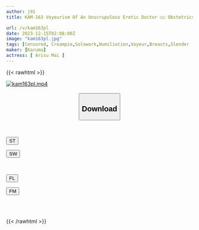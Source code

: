 ```yaml
---
author: j91
title: KAM-163 Voyeurism Of An Unscrupulous Erotic Doctor ○○ Obstetrics And Gynecology Sexual Harassment Examination 3 All About The Obscene Medical Treatment By A Perverted Obstetrician And Gynecologist Who Targets Only Beautiful Patients! Mai Arisu

url: /v/kam163pl
date: 2023-12-15T02:08:00Z
image: "kam163pl.jpg"
tags: [Censored, Creampie,Solowork,Humiliation,Voyeur,Breasts,Slender	]
maker: [Karuma]
actress: [ Arisu Mai ]
---
```



{{< rawhtml >}}

<div class="video" data-videoid="reYeQJ2VPoFbP2Y">
    <a href="javascript:;">
        <img src="/v/kam163pl/kam163pl.jpg" width="WIDTH" height="HEIGHT" alt="kam163pl.mp4" loading="lazy">
    </a>
</div>

<script type="text/javascript" src="https://j91.asia/asset/on-demand-st.js"></script>

<br>
  <link rel="stylesheet" href="https://j91.asia/asset/bs5.css">
  
  <center>
  <button class="btn btn-primary" type="button" data-bs-toggle="collapse" data-bs-target=".multi-collapse" aria-expanded="false" aria-controls="multiCollapseExample1 multiCollapseExample2"><h2>Download</h2></button></center>
</p>
<div class="row">
  <div class="col">
    <div class="collapse multi-collapse" id="multiCollapseExample1">
      <div class="card card-body">
	      	      <br>
<div class="buttons">  
<p><a href="https://streamtape.to/v/reYeQJ2VPoFbP2Y" target="_blank"><button class="btn-hover color-3"><i class="fa fa-download"></i> ST</button></a></p>
<p><a href="https://flaswish.com/1pdbj490406d" target="_blank"><button class="btn-hover color-2"><i class="fa fa-download"></i> SW</button></a></p></div>
    </div>
  </div>
</div>
  <div class="col">
    <div class="collapse multi-collapse" id="multiCollapseExample2">
      <div class="card card-body">
	      <br>
<div class="buttons">
<p><a href="javascript:;" target="_blank"><button class="btn-hover color-9"><i class="fa fa-download"></i> FL</button></a></p>
<p><a href="javascript:;" target="_blank"><button class="btn-hover color-8"><i class="fa fa-download"></i> FM</button></a></p></div>
<br><br>
      </div>
    </div>
  </div>
</div>

{{< /rawhtml >}}